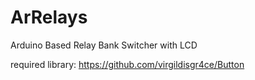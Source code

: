 ArRelays
========

Arduino Based Relay Bank Switcher with LCD

required library:
https://github.com/virgildisgr4ce/Button